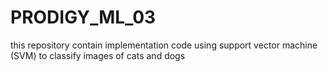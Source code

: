 # PRODIGY_ML_03
this repository contain implementation code using support vector machine (SVM) to classify images of cats and dogs
